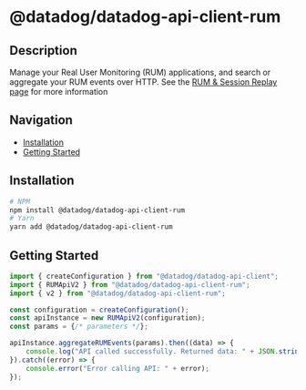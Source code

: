 # @datadog/datadog-api-client-rum

## Description

Manage your Real User Monitoring (RUM) applications, and search or aggregate your RUM events over HTTP. See the [RUM & Session Replay page](https://docs.datadoghq.com/real_user_monitoring/) for more information

## Navigation

- [Installation](#installation)
- [Getting Started](#getting-started)

## Installation

```sh
# NPM
npm install @datadog/datadog-api-client-rum
# Yarn
yarn add @datadog/datadog-api-client-rum
```

## Getting Started
```ts
import { createConfiguration } from "@datadog/datadog-api-client";
import { RUMApiV2 } from "@datadog/datadog-api-client-rum";
import { v2 } from "@datadog/datadog-api-client-rum";

const configuration = createConfiguration();
const apiInstance = new RUMApiV2(configuration);
const params = {/* parameters */};

apiInstance.aggregateRUMEvents(params).then((data) => {
    console.log("API called successfully. Returned data: " + JSON.stringify(data));
}).catch((error) => {
    console.error("Error calling API: " + error);
});
```